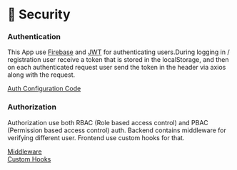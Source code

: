# 🔐 Security

### Authentication

This App use [Firebase](firebase.google.com) and [JWT](https://jwt.io/) for authenticating users.During logging in / registration user receive a token that is stored in the localStorage, and then on each authenticated request user send the token in the header via axios along with the request.

[Auth Configuration Code](../src/pages/Auth/AuthForm/AuthenticationForm.tsx)

### Authorization

Authorization use both RBAC (Role based access control) and PBAC (Permission based access control) auth. Backend contains middleware for verifying different user. Frontend use custom hooks for that.

[Middleware](../backend/middleware/verifyJWT.js) <br>
[Custom Hooks](../src/hooks/useToken.ts)
